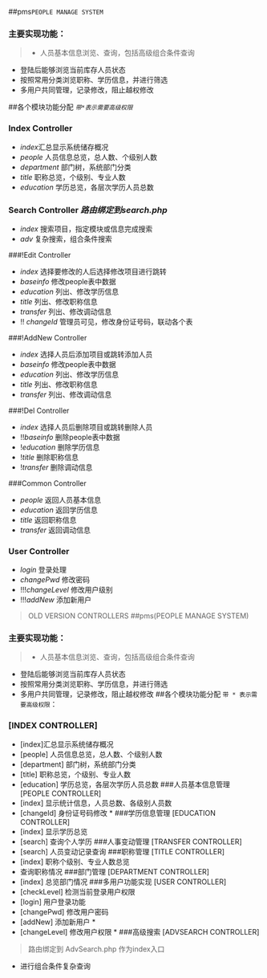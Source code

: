 ##pms`PEOPLE MANAGE SYSTEM`
### **主要实现功能**：
> - 人员基本信息浏览、查询，包括高级组合条件查询
-   登陆后能够浏览当前库存人员状态
-   按照常用分类浏览职称、学历信息，并进行筛选
-   多用户共同管理，记录修改，阻止越权修改

##各个模块功能分配 _`带*表示需要高级权限`_

### Index Controller
- *index*汇总显示系统储存概况
- *people* 人员信息总览，总人数、个级别人数
- *department* 部门树，系统部门分类
- *title* 职称总览，个级别、专业人数
- *education* 学历总览，各层次学历人员总数

### Search Controller *路由绑定到search.php*
- *index* 搜索项目，指定模块或信息完成搜索
- *adv* 复杂搜索，组合条件搜索

###!Edit Controller
- *index* 选择要修改的人后选择修改项目进行跳转
- *baseinfo* 修改people表中数据
- *education* 列出、修改学历信息
- *title* 列出、修改职称信息
- *transfer* 列出、修改调动信息
- !! *changeId* 管理员可见，修改身份证号码，联动各个表

###!AddNew Controller
- *index* 选择人员后添加项目或跳转添加人员
- *baseinfo* 修改people表中数据
- *education* 列出、修改学历信息
- *title* 列出、修改职称信息
- *transfer* 列出、修改调动信息

###!Del Controller
- *index* 选择人员后删除项目或跳转删除人员
- !!*baseinfo* 删除people表中数据
- !*education* 删除学历信息
- !*title* 删除职称信息
- !*transfer* 删除调动信息

###Common Controller
- *people* 返回人员基本信息
- *education* 返回学历信息
- *title* 返回职称信息
- *transfer* 返回调动信息

### User Controller
- *login* 登录处理
- *changePwd* 修改密码
- !!!*changeLevel* 修改用户级别
- !!!*addNew* 添加新用户


> OLD VERSION CONTROLLERS
##pms(PEOPLE MANAGE SYSTEM)
### **主要实现功能**：
> - 人员基本信息浏览、查询，包括高级组合条件查询
- 登陆后能够浏览当前库存人员状态
- 按照常用分类浏览职称、学历信息，并进行筛选
- 多用户共同管理，记录修改，阻止越权修改
##各个模块功能分配 `带 * 表示需要高级权限`：
### [INDEX CONTROLLER]
- [index]汇总显示系统储存概况
 - [people] 人员信息总览，总人数、个级别人数
 - [department] 部门树，系统部门分类
 - [title] 职称总览，个级别、专业人数
 - [education] 学历总览，各层次学历人员总数
###人员基本信息管理 [PEOPLE CONTROLLER]
- [index] 显示统计信息，人员总数、各级别人员数
-   [changeId] 身份证号码修改 *
###学历信息管理 [EDUCATION CONTROLLER]
-   [index] 显示学历总览
-   [search] 查询个人学历
###人事变动管理 [TRANSFER CONTROLLER]
-   [search] 人员变动记录查询
###职称管理 [TITLE CONTROLLER]
- [index] 职称个级别、专业人数总览
-   查询职称情况
###部门管理 [DEPARTMENT CONTROLLER]
-   [index] 总览部门情况
###多用户功能实现 [USER CONTROLLER]
-   [checkLevel] 检测当前登录用户权限
-   [login] 用户登录功能
-   [changePwd] 修改用户密码
-   [addNew] 添加新用户 *
-   [changeLevel] 修改用户权限 *
###高级搜索 [ADVSEARCH CONTROLLER]
>   路由绑定到 AdvSearch.php 作为index入口
- 进行组合条件复杂查询

